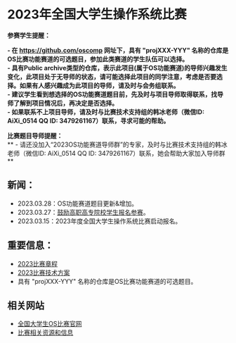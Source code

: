 # 2023年全国大学生操作系统比赛

**参赛学生提醒：**  

**- 在 https://github.com/oscomp 网址下，具有 "projXXX-YYY" 名称的仓库是OS比赛功能赛道的可选题目，参加此类赛道的学生队伍可以选择。**  
**- 具有Public archive类型的仓库，表示此项目(属于OS功能赛道)的导师兴趣发生变化，此项目处于无导师的状态，请可能选择此项目的同学注意，考虑是否要选择。如果有人感兴趣成为此项目的导师，请及时与会务组联系。**  
**- 建议学生看到想选择的OS功能赛道题目前，先及时与项目导师取得联系，找导师了解到项目情况后，再决定是否选择。**  
**- 如果联系不上项目导师，请及时与比赛技术支持组的韩冰老师（微信ID: AiXi_0514 QQ ID: 3479261167）联系，寻求可能的帮助。**

**比赛题目导师提醒：**  
** - 请还没加入“2023OS功能赛道导师群”的专家，及时与比赛技术支持组的韩冰老师（微信ID: AiXi_0514 QQ ID: 3479261167）联系，她会帮助大家加入导师群**

## 新闻：
- 2023.03.28：OS功能赛道题目更新&增加。
- 2023.03.27：[鼓励高职高专院校学生报名参赛](https://os.educg.net/)。
- 2023.03.15：2023年度全国大学生操作系统比赛启动报名。

## 重要信息：
- [2023比赛章程](https://gitlab.eduxiji.net/csc-os/os2023/-/blob/master/OS-%E7%AB%A0%E7%A8%8B.pdf)
- [2023比赛技术方案](https://gitlab.eduxiji.net/csc-os/os2023/-/blob/master/OS-%E6%8A%80%E6%9C%AF%E6%96%B9%E6%A1%88.pdf)
- 具有 "projXXX-YYY" 名称的仓库是OS比赛功能赛道的可选题目。

## 相关网站
- [全国大学生OS比赛官网](https://os.educg.net/)
- [比赛相关资源和信息](https://github.com/oscomp/os-competition-info)
